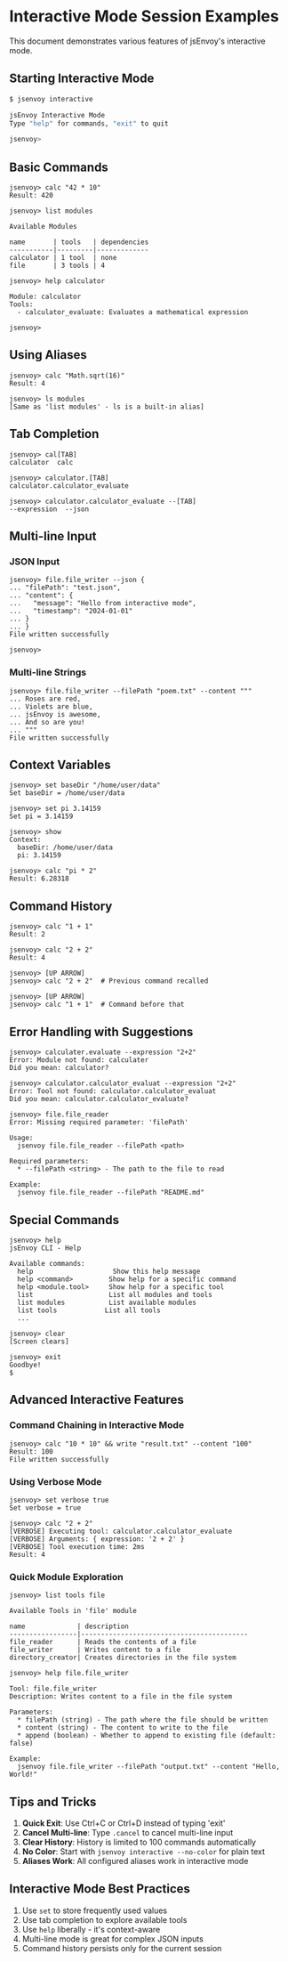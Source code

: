 # Interactive Mode Session Examples

This document demonstrates various features of jsEnvoy's interactive mode.

## Starting Interactive Mode

```bash
$ jsenvoy interactive

jsEnvoy Interactive Mode
Type "help" for commands, "exit" to quit

jsenvoy> 
```

## Basic Commands

```
jsenvoy> calc "42 * 10"
Result: 420

jsenvoy> list modules

Available Modules

name       | tools   | dependencies
-----------|---------|-------------
calculator | 1 tool  | none
file       | 3 tools | 4

jsenvoy> help calculator

Module: calculator
Tools:
  - calculator_evaluate: Evaluates a mathematical expression

jsenvoy> 
```

## Using Aliases

```
jsenvoy> calc "Math.sqrt(16)"
Result: 4

jsenvoy> ls modules
[Same as 'list modules' - ls is a built-in alias]
```

## Tab Completion

```
jsenvoy> cal[TAB]
calculator  calc

jsenvoy> calculator.[TAB]
calculator.calculator_evaluate

jsenvoy> calculator.calculator_evaluate --[TAB]
--expression  --json
```

## Multi-line Input

### JSON Input
```
jsenvoy> file.file_writer --json {
... "filePath": "test.json",
... "content": {
...   "message": "Hello from interactive mode",
...   "timestamp": "2024-01-01"
... }
... }
File written successfully

jsenvoy> 
```

### Multi-line Strings
```
jsenvoy> file.file_writer --filePath "poem.txt" --content """
... Roses are red,
... Violets are blue,
... jsEnvoy is awesome,
... And so are you!
... """
File written successfully
```

## Context Variables

```
jsenvoy> set baseDir "/home/user/data"
Set baseDir = /home/user/data

jsenvoy> set pi 3.14159
Set pi = 3.14159

jsenvoy> show
Context:
  baseDir: /home/user/data
  pi: 3.14159

jsenvoy> calc "pi * 2"
Result: 6.28318
```

## Command History

```
jsenvoy> calc "1 + 1"
Result: 2

jsenvoy> calc "2 + 2"
Result: 4

jsenvoy> [UP ARROW]
jsenvoy> calc "2 + 2"  # Previous command recalled

jsenvoy> [UP ARROW]
jsenvoy> calc "1 + 1"  # Command before that
```

## Error Handling with Suggestions

```
jsenvoy> calculater.evaluate --expression "2+2"
Error: Module not found: calculater
Did you mean: calculator?

jsenvoy> calculator.calculator_evaluat --expression "2+2"
Error: Tool not found: calculator.calculator_evaluat
Did you mean: calculator.calculator_evaluate?

jsenvoy> file.file_reader
Error: Missing required parameter: 'filePath'

Usage:
  jsenvoy file.file_reader --filePath <path>

Required parameters:
  * --filePath <string> - The path to the file to read

Example:
  jsenvoy file.file_reader --filePath "README.md"
```

## Special Commands

```
jsenvoy> help
jsEnvoy CLI - Help

Available commands:
  help                    Show this help message
  help <command>         Show help for a specific command
  help <module.tool>     Show help for a specific tool
  list                   List all modules and tools
  list modules           List available modules
  list tools            List all tools
  ...

jsenvoy> clear
[Screen clears]

jsenvoy> exit
Goodbye!
$
```

## Advanced Interactive Features

### Command Chaining in Interactive Mode
```
jsenvoy> calc "10 * 10" && write "result.txt" --content "100"
Result: 100
File written successfully
```

### Using Verbose Mode
```
jsenvoy> set verbose true
Set verbose = true

jsenvoy> calc "2 + 2"
[VERBOSE] Executing tool: calculator.calculator_evaluate
[VERBOSE] Arguments: { expression: '2 + 2' }
[VERBOSE] Tool execution time: 2ms
Result: 4
```

### Quick Module Exploration
```
jsenvoy> list tools file

Available Tools in 'file' module

name             | description
-----------------|------------------------------------------
file_reader      | Reads the contents of a file
file_writer      | Writes content to a file
directory_creator| Creates directories in the file system

jsenvoy> help file.file_writer

Tool: file.file_writer
Description: Writes content to a file in the file system

Parameters:
  * filePath (string) - The path where the file should be written
  * content (string) - The content to write to the file
  * append (boolean) - Whether to append to existing file (default: false)

Example:
  jsenvoy file.file_writer --filePath "output.txt" --content "Hello, World!"
```

## Tips and Tricks

1. **Quick Exit**: Use Ctrl+C or Ctrl+D instead of typing 'exit'
2. **Cancel Multi-line**: Type `.cancel` to cancel multi-line input
3. **Clear History**: History is limited to 100 commands automatically
4. **No Color**: Start with `jsenvoy interactive --no-color` for plain text
5. **Aliases Work**: All configured aliases work in interactive mode

## Interactive Mode Best Practices

1. Use `set` to store frequently used values
2. Use tab completion to explore available tools
3. Use `help` liberally - it's context-aware
4. Multi-line mode is great for complex JSON inputs
5. Command history persists only for the current session